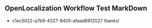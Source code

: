 ## OpenLocalization Workflow Test MarkDown
* c1ec5022-a7b8-4327-8405-afaad8912027 thanks!

<!--HONumber=Aug16_HO1-->


